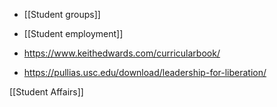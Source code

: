   - [[Student groups]]
  - [[Student employment]]

  - https://www.keithedwards.com/curricularbook/
  - https://pullias.usc.edu/download/leadership-for-liberation/

[[Student Affairs]]